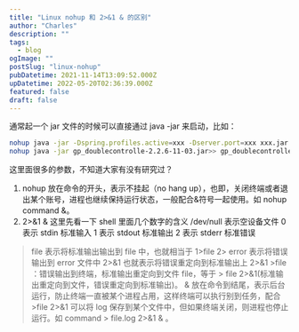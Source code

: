 ```yaml
---
title: "Linux nohup 和 2>&1 & 的区别"
author: "Charles"
description: ""
tags:
  - blog
ogImage: ""
postSlug: "linux-nohup"
pubDatetime: 2021-11-14T13:09:52.000Z
upDatetime: 2022-05-20T02:36:39.000Z
featured: false
draft: false
---
```


通常起一个 jar 文件的时候可以直接通过 java -jar 来启动，比如：

```bash
nohup java -jar -Dspring.profiles.active=xxx -Dserver.port=xxx xxx.jar >security.out 2>&1 &
nohup java -jar gp_doublecontrolle-2.2.6-11-03.jar>> gp_doublecontrolle_2021_1103.log 2>&1 &
```

这里面很多的参数，不知道大家有没有研究过？

1. nohup
   放在命令的开头，表示不挂起（no hang up），也即，关闭终端或者退出某个账号，进程也继续保持运行状态，一般配合&符号一起使用。如 nohup command &。
2. 2>&1 &
   这里先看一下 shell 里面几个数字的含义
   /dev/null 表示空设备文件
   0 表示 stdin 标准输入
   1 表示 stdout 标准输出
   2 表示 stderr 标准错误

> file 表示将标准输出输出到 file 中，也就相当于 1>file
> 2> error 表示将错误输出到 error 文件中
> 2>&1 也就表示将错误重定向到标准输出上
> 2>&1 >file ：错误输出到终端，标准输出重定向到文件 file，等于 > file 2>&1(标准输出重定向到文件，错误重定向到标准输出)。
> & 放在命令到结尾，表示后台运行，防止终端一直被某个进程占用，这样终端可以执行别到任务，配合 >file 2>&1 可以将 log 保存到某个文件中，但如果终端关闭，则进程也停止运行。如 command > file.log 2>&1 & 。
